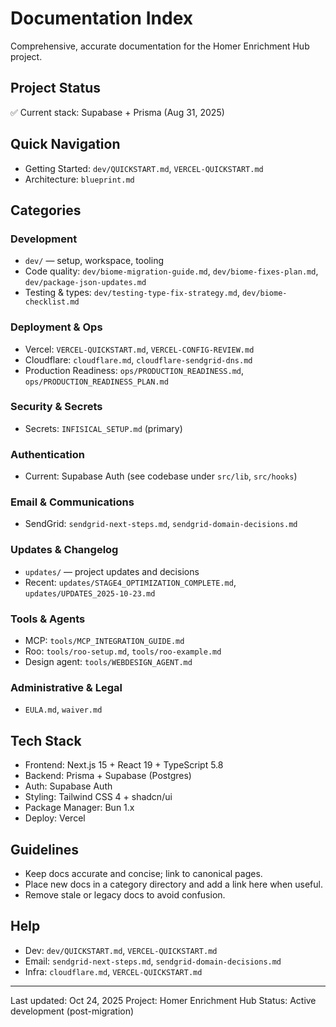 # Documentation Index

Comprehensive, accurate documentation for the Homer Enrichment Hub project.

## Project Status

✅ Current stack: Supabase + Prisma (Aug 31, 2025)

## Quick Navigation

- Getting Started: `dev/QUICKSTART.md`, `VERCEL-QUICKSTART.md`
- Architecture: `blueprint.md`

## Categories

### Development
- `dev/` — setup, workspace, tooling
- Code quality: `dev/biome-migration-guide.md`, `dev/biome-fixes-plan.md`, `dev/package-json-updates.md`
- Testing & types: `dev/testing-type-fix-strategy.md`, `dev/biome-checklist.md`

### Deployment & Ops
- Vercel: `VERCEL-QUICKSTART.md`, `VERCEL-CONFIG-REVIEW.md`
- Cloudflare: `cloudflare.md`, `cloudflare-sendgrid-dns.md`
- Production Readiness: `ops/PRODUCTION_READINESS.md`, `ops/PRODUCTION_READINESS_PLAN.md`

### Security & Secrets
- Secrets: `INFISICAL_SETUP.md` (primary)

### Authentication
- Current: Supabase Auth (see codebase under `src/lib`, `src/hooks`)

### Email & Communications
- SendGrid: `sendgrid-next-steps.md`, `sendgrid-domain-decisions.md`

### Updates & Changelog
- `updates/` — project updates and decisions
- Recent: `updates/STAGE4_OPTIMIZATION_COMPLETE.md`, `updates/UPDATES_2025-10-23.md`



### Tools & Agents
- MCP: `tools/MCP_INTEGRATION_GUIDE.md`
- Roo: `tools/roo-setup.md`, `tools/roo-example.md`
- Design agent: `tools/WEBDESIGN_AGENT.md`

### Administrative & Legal
- `EULA.md`, `waiver.md`



## Tech Stack

- Frontend: Next.js 15 + React 19 + TypeScript 5.8
- Backend: Prisma + Supabase (Postgres)
- Auth: Supabase Auth
- Styling: Tailwind CSS 4 + shadcn/ui
- Package Manager: Bun 1.x
- Deploy: Vercel

## Guidelines

- Keep docs accurate and concise; link to canonical pages.
- Place new docs in a category directory and add a link here when useful.
- Remove stale or legacy docs to avoid confusion.

## Help

- Dev: `dev/QUICKSTART.md`, `VERCEL-QUICKSTART.md`
- Email: `sendgrid-next-steps.md`, `sendgrid-domain-decisions.md`
- Infra: `cloudflare.md`, `VERCEL-QUICKSTART.md`

---

Last updated: Oct 24, 2025
Project: Homer Enrichment Hub
Status: Active development (post-migration)
